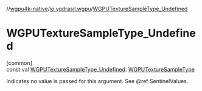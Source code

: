//[wgpu4k-native](../../index.md)/[io.ygdrasil.wgpu](index.md)/[WGPUTextureSampleType_Undefined](-w-g-p-u-texture-sample-type_-undefined.md)

# WGPUTextureSampleType_Undefined

[common]\
const val [WGPUTextureSampleType_Undefined](-w-g-p-u-texture-sample-type_-undefined.md): [WGPUTextureSampleType](-w-g-p-u-texture-sample-type/index.md)

Indicates no value is passed for this argument. See @ref SentinelValues.